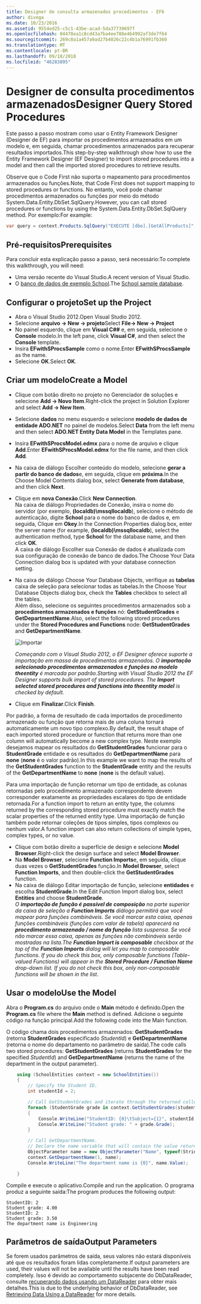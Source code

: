 ```yaml
---
title: Designer de consulta armazenados procedimentos - EF6
author: divega
ms.date: 10/23/2016
ms.assetid: 9554ed25-c5c1-43be-acad-5da37739697f
ms.openlocfilehash: 04478ea1c8cd43a7ba4ee788e464992af3de7f64
ms.sourcegitcommit: 269c8a1a457a9ad27b4026c22c4b1a76991fb360
ms.translationtype: MT
ms.contentlocale: pt-BR
ms.lasthandoff: 09/18/2018
ms.locfileid: "46283895"
---
```

# <a name="designer-query-stored-procedures"></a><span data-ttu-id="b62be-102">Designer de consulta procedimentos armazenados</span><span class="sxs-lookup"><span data-stu-id="b62be-102">Designer Query Stored Procedures</span></span>
<span data-ttu-id="b62be-103">Este passo a passo mostram como usar o Entity Framework Designer (Designer de EF) para importar os procedimentos armazenados em um modelo e, em seguida, chamar procedimentos armazenados para recuperar resultados importados.</span><span class="sxs-lookup"><span data-stu-id="b62be-103">This step-by-step walkthrough show how to use the Entity Framework Designer (EF Designer) to import stored procedures into a model and then call the imported stored procedures to retrieve results.</span></span> 

<span data-ttu-id="b62be-104">Observe que o Code First não suporta o mapeamento para procedimentos armazenados ou funções.</span><span class="sxs-lookup"><span data-stu-id="b62be-104">Note, that Code First does not support mapping to stored procedures or functions.</span></span> <span data-ttu-id="b62be-105">No entanto, você pode chamar procedimentos armazenados ou funções por meio do método System.Data.Entity.DbSet.SqlQuery.</span><span class="sxs-lookup"><span data-stu-id="b62be-105">However, you can call stored procedures or functions by using the System.Data.Entity.DbSet.SqlQuery method.</span></span> <span data-ttu-id="b62be-106">Por exemplo:</span><span class="sxs-lookup"><span data-stu-id="b62be-106">For example:</span></span>
``` csharp
var query = context.Products.SqlQuery("EXECUTE [dbo].[GetAllProducts]")`;
```

## <a name="prerequisites"></a><span data-ttu-id="b62be-107">Pré-requisitos</span><span class="sxs-lookup"><span data-stu-id="b62be-107">Prerequisites</span></span>

<span data-ttu-id="b62be-108">Para concluir esta explicação passo a passo, será necessário:</span><span class="sxs-lookup"><span data-stu-id="b62be-108">To complete this walkthrough, you will need:</span></span>

- <span data-ttu-id="b62be-109">Uma versão recente do Visual Studio.</span><span class="sxs-lookup"><span data-stu-id="b62be-109">A recent version of Visual Studio.</span></span>
- <span data-ttu-id="b62be-110">O [banco de dados de exemplo School](~/ef6/resources/school-database.md).</span><span class="sxs-lookup"><span data-stu-id="b62be-110">The [School sample database](~/ef6/resources/school-database.md).</span></span>

## <a name="set-up-the-project"></a><span data-ttu-id="b62be-111">Configurar o projeto</span><span class="sxs-lookup"><span data-stu-id="b62be-111">Set up the Project</span></span>

-   <span data-ttu-id="b62be-112">Abra o Visual Studio 2012.</span><span class="sxs-lookup"><span data-stu-id="b62be-112">Open Visual Studio 2012.</span></span>
-   <span data-ttu-id="b62be-113">Selecione **arquivo -&gt; New -&gt; projeto**</span><span class="sxs-lookup"><span data-stu-id="b62be-113">Select **File-&gt; New -&gt; Project**</span></span>
-   <span data-ttu-id="b62be-114">No painel esquerdo, clique em **Visual C#\#** e, em seguida, selecione o **Console** modelo.</span><span class="sxs-lookup"><span data-stu-id="b62be-114">In the left pane, click **Visual C\#**, and then select the **Console** template.</span></span>
-   <span data-ttu-id="b62be-115">Insira **EFwithSProcsSample** como o nome.</span><span class="sxs-lookup"><span data-stu-id="b62be-115">Enter **EFwithSProcsSample** as the name.</span></span>
-   <span data-ttu-id="b62be-116">Selecione **OK**.</span><span class="sxs-lookup"><span data-stu-id="b62be-116">Select **OK**.</span></span>

## <a name="create-a-model"></a><span data-ttu-id="b62be-117">Criar um modelo</span><span class="sxs-lookup"><span data-stu-id="b62be-117">Create a Model</span></span>

-   <span data-ttu-id="b62be-118">Clique com botão direito no projeto no Gerenciador de soluções e selecione **Add -&gt; Novo Item**.</span><span class="sxs-lookup"><span data-stu-id="b62be-118">Right-click the project in Solution Explorer and select **Add -&gt; New Item**.</span></span>
-   <span data-ttu-id="b62be-119">Selecione **dados** no menu esquerdo e selecione **modelo de dados de entidade ADO.NET** no painel de modelos.</span><span class="sxs-lookup"><span data-stu-id="b62be-119">Select **Data** from the left menu and then select **ADO.NET Entity Data Model** in the Templates pane.</span></span>
-   <span data-ttu-id="b62be-120">Insira **EFwithSProcsModel.edmx** para o nome de arquivo e clique **Add**.</span><span class="sxs-lookup"><span data-stu-id="b62be-120">Enter **EFwithSProcsModel.edmx** for the file name, and then click **Add**.</span></span>
-   <span data-ttu-id="b62be-121">Na caixa de diálogo Escolher conteúdo do modelo, selecione **gerar a partir do banco de dados**e, em seguida, clique em **próxima**.</span><span class="sxs-lookup"><span data-stu-id="b62be-121">In the Choose Model Contents dialog box, select **Generate from database**, and then click **Next**.</span></span>
-   <span data-ttu-id="b62be-122">Clique em **nova Conexão**.</span><span class="sxs-lookup"><span data-stu-id="b62be-122">Click **New Connection**.</span></span>  
    <span data-ttu-id="b62be-123">Na caixa de diálogo Propriedades de Conexão, insira o nome do servidor (por exemplo, **(localdb)\\mssqllocaldb**), selecione o método de autenticação, digite **School** para o nome do banco de dados e, em seguida, Clique em **Okey**.</span><span class="sxs-lookup"><span data-stu-id="b62be-123">In the Connection Properties dialog box, enter the server name (for example, **(localdb)\\mssqllocaldb**), select the authentication method, type **School** for the database name, and then click **OK**.</span></span>  
    <span data-ttu-id="b62be-124">A caixa de diálogo Escolher sua Conexão de dados é atualizada com sua configuração de conexão de banco de dados.</span><span class="sxs-lookup"><span data-stu-id="b62be-124">The Choose Your Data Connection dialog box is updated with your database connection setting.</span></span>
-   <span data-ttu-id="b62be-125">Na caixa de diálogo Choose Your Database Objects, verifique as **tabelas** caixa de seleção para selecionar todas as tabelas.</span><span class="sxs-lookup"><span data-stu-id="b62be-125">In the Choose Your Database Objects dialog box, check the **Tables** checkbox to select all the tables.</span></span>  
    <span data-ttu-id="b62be-126">Além disso, selecione os seguintes procedimentos armazenados sob a **procedimentos armazenados e funções** nó: **GetStudentGrades** e **GetDepartmentName**.</span><span class="sxs-lookup"><span data-stu-id="b62be-126">Also, select the following stored procedures under the **Stored Procedures and Functions** node: **GetStudentGrades** and **GetDepartmentName**.</span></span> 

    ![Importar](~/ef6/media/import.jpg)

    <span data-ttu-id="b62be-128">*Começando com o Visual Studio 2012, o EF Designer oferece suporte a importação em massa de procedimentos armazenados. O **importação selecionado procedimentos armazenados e funções no modelo theentity** é marcada por padrão.*</span><span class="sxs-lookup"><span data-stu-id="b62be-128">*Starting with Visual Studio 2012 the EF Designer supports bulk import of stored procedures. The **Import selected stored procedures and functions into theentity model** is checked by default.*</span></span>
-   <span data-ttu-id="b62be-129">Clique em **Finalizar**.</span><span class="sxs-lookup"><span data-stu-id="b62be-129">Click **Finish**.</span></span>

<span data-ttu-id="b62be-130">Por padrão, a forma de resultado de cada importados de procedimento armazenado ou função que retorna mais de uma coluna tornará automaticamente um novo tipo complexo.</span><span class="sxs-lookup"><span data-stu-id="b62be-130">By default, the result shape of each imported stored procedure or function that returns more than one column will automatically become a new complex type.</span></span> <span data-ttu-id="b62be-131">Neste exemplo desejamos mapear os resultados do **GetStudentGrades** funcionar para o **StudentGrade** entidade e os resultados do **GetDepartmentName** para **none** (**none** é o valor padrão).</span><span class="sxs-lookup"><span data-stu-id="b62be-131">In this example we want to map the results of the **GetStudentGrades** function to the **StudentGrade** entity and the results of the **GetDepartmentName** to **none** (**none** is the default value).</span></span>

<span data-ttu-id="b62be-132">Para uma importação de função retornar um tipo de entidade, as colunas retornadas pelo procedimento armazenado correspondente devem corresponder exatamente as propriedades escalares do tipo de entidade retornada.</span><span class="sxs-lookup"><span data-stu-id="b62be-132">For a function import to return an entity type, the columns returned by the corresponding stored procedure must exactly match the scalar properties of the returned entity type.</span></span> <span data-ttu-id="b62be-133">Uma importação de função também pode retornar coleções de tipos simples, tipos complexos ou nenhum valor.</span><span class="sxs-lookup"><span data-stu-id="b62be-133">A function import can also return collections of simple types, complex types, or no value.</span></span>

-   <span data-ttu-id="b62be-134">Clique com botão direito a superfície de design e selecione **Model Browser**.</span><span class="sxs-lookup"><span data-stu-id="b62be-134">Right-click the design surface and select **Model Browser**.</span></span>
-   <span data-ttu-id="b62be-135">Na **Model Browser**, selecione **Function Imports**e, em seguida, clique duas vezes o **GetStudentGrades** função.</span><span class="sxs-lookup"><span data-stu-id="b62be-135">In **Model Browser**, select **Function Imports**, and then double-click the **GetStudentGrades** function.</span></span>
-   <span data-ttu-id="b62be-136">Na caixa de diálogo Editar importação de função, selecione **entidades** e escolha **StudentGrade**.</span><span class="sxs-lookup"><span data-stu-id="b62be-136">In the Edit Function Import dialog box, select **Entities** and choose **StudentGrade**.</span></span>  
    <span data-ttu-id="b62be-137">*O **importação de função é passível de composição** na parte superior da caixa de seleção a **Function Imports** diálogo permitirá que você mapear para funções combináveis. Se você marcar esta caixa, apenas funções combináveis (funções com valor de tabela) aparecerá na **procedimento armazenado / nome da função** lista suspensa. Se você não marcar essa caixa, apenas as funções não combináveis serão mostradas na lista.*</span><span class="sxs-lookup"><span data-stu-id="b62be-137">*The **Function Import is composable** checkbox at the top of the **Function Imports** dialog will let you map to composable functions. If you do check this box, only composable functions (Table-valued Functions) will appear in the **Stored Procedure / Function Name** drop-down list. If you do not check this box, only non-composable functions will be shown in the list.*</span></span>

## <a name="use-the-model"></a><span data-ttu-id="b62be-138">Usar o modelo</span><span class="sxs-lookup"><span data-stu-id="b62be-138">Use the Model</span></span>

<span data-ttu-id="b62be-139">Abra o **Program.cs** do arquivo onde o **Main** método é definido.</span><span class="sxs-lookup"><span data-stu-id="b62be-139">Open the **Program.cs** file where the **Main** method is defined.</span></span> <span data-ttu-id="b62be-140">Adicione o seguinte código na função principal.</span><span class="sxs-lookup"><span data-stu-id="b62be-140">Add the following code into the Main function.</span></span>

<span data-ttu-id="b62be-141">O código chama dois procedimentos armazenados: **GetStudentGrades** (retorna **StudentGrades** especificado *StudentId*) e **GetDepartmentName** (retorna o nome do departamento no parâmetro de saída).</span><span class="sxs-lookup"><span data-stu-id="b62be-141">The code calls two stored procedures: **GetStudentGrades** (returns **StudentGrades** for the specified *StudentId*) and **GetDepartmentName** (returns the name of the department in the output parameter).</span></span>  

``` csharp
    using (SchoolEntities context = new SchoolEntities())
    {
        // Specify the Student ID.
        int studentId = 2;

        // Call GetStudentGrades and iterate through the returned collection.
        foreach (StudentGrade grade in context.GetStudentGrades(studentId))
        {
            Console.WriteLine("StudentID: {0}\tSubject={1}", studentId, grade.Subject);
            Console.WriteLine("Student grade: " + grade.Grade);
        }

        // Call GetDepartmentName.
        // Declare the name variable that will contain the value returned by the output parameter.
        ObjectParameter name = new ObjectParameter("Name", typeof(String));
        context.GetDepartmentName(1, name);
        Console.WriteLine("The department name is {0}", name.Value);

    }
```

<span data-ttu-id="b62be-142">Compile e execute o aplicativo.</span><span class="sxs-lookup"><span data-stu-id="b62be-142">Compile and run the application.</span></span> <span data-ttu-id="b62be-143">O programa produz a seguinte saída:</span><span class="sxs-lookup"><span data-stu-id="b62be-143">The program produces the following output:</span></span>

```
StudentID: 2
Student grade: 4.00
StudentID: 2
Student grade: 3.50
The department name is Engineering
```

<a name="output-parameters"></a><span data-ttu-id="b62be-144">Parâmetros de saída</span><span class="sxs-lookup"><span data-stu-id="b62be-144">Output Parameters</span></span>
-----------------

<span data-ttu-id="b62be-145">Se forem usados parâmetros de saída, seus valores não estará disponíveis até que os resultados foram lidas completamente.</span><span class="sxs-lookup"><span data-stu-id="b62be-145">If output parameters are used, their values will not be available until the results have been read completely.</span></span> <span data-ttu-id="b62be-146">Isso é devido ao comportamento subjacente do DbDataReader, consulte [recuperando dados usando um DataReader](https://go.microsoft.com/fwlink/?LinkID=398589) para obter mais detalhes.</span><span class="sxs-lookup"><span data-stu-id="b62be-146">This is due to the underlying behavior of DbDataReader, see [Retrieving Data Using a DataReader](https://go.microsoft.com/fwlink/?LinkID=398589) for more details.</span></span>
